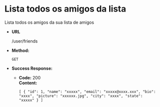 # Lista todos os amigos da lista
Lista todos os amigos da sua lista de amigos

* **URL**

  /user/friends

* **Method:**

  `GET`

* **Success Response:**

  * **Code:** 200 <br />
    **Content:** 
    
    `[
        {
            "id": 1,
            "name": "xxxxx",
            "email": "xxxxx@xxxx.xxx",
            "bio": "xxxx",
            "picture": "xxxxxx.jpg",
            "city": "xxxx",
            "state": "xxxxx"
        }
    ]`